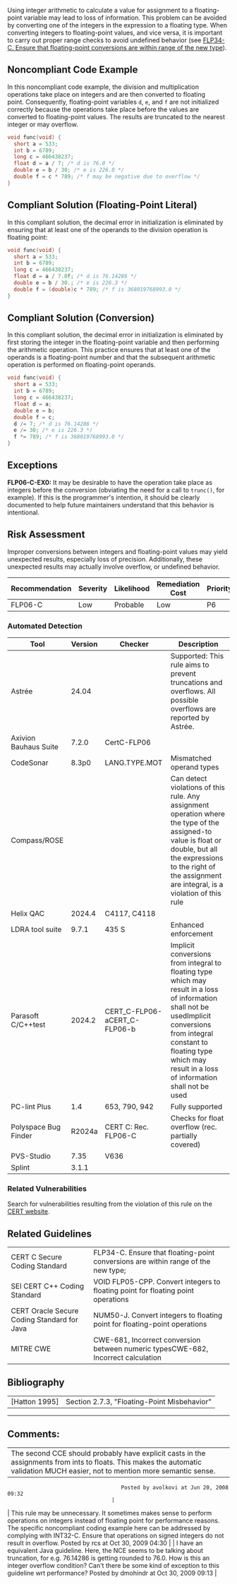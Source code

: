 Using integer arithmetic to calculate a value for assignment to a floating-point variable may lead to loss of information. This problem can be avoided by converting one of the integers in the expression to a floating type.
When converting integers to floating-point values, and vice versa, it is important to carry out proper range checks to avoid undefined behavior (see [FLP34-C. Ensure that floating-point conversions are within range of the new type](FLP34-C_%20Ensure%20that%20floating-point%20conversions%20are%20within%20range%20of%20the%20new%20type)).
## Noncompliant Code Example
In this noncompliant code example, the division and multiplication operations take place on integers and are then converted to floating point. Consequently, floating-point variables `d`, `e`, and `f` are not initialized correctly because the operations take place before the values are converted to floating-point values. The results are truncated to the nearest integer or may overflow.
``` c
void func(void) {
  short a = 533;
  int b = 6789;
  long c = 466438237;
  float d = a / 7; /* d is 76.0 */
  double e = b / 30; /* e is 226.0 */
  double f = c * 789; /* f may be negative due to overflow */
}
```
## Compliant Solution (Floating-Point Literal)
In this compliant solution, the decimal error in initialization is eliminated by ensuring that at least one of the operands to the division operation is floating point:
``` c
void func(void) {
  short a = 533;
  int b = 6789;
  long c = 466438237;
  float d = a / 7.0f; /* d is 76.14286 */
  double e = b / 30.; /* e is 226.3 */
  double f = (double)c * 789; /* f is 368019768993.0 */
}
```
## Compliant Solution (Conversion)
In this compliant solution, the decimal error in initialization is eliminated by first storing the integer in the floating-point variable and then performing the arithmetic operation. This practice ensures that at least one of the operands is a floating-point number and that the subsequent arithmetic operation is performed on floating-point operands.
``` c
void func(void) {
  short a = 533;
  int b = 6789;
  long c = 466438237;
  float d = a;
  double e = b;
  double f = c;
  d /= 7; /* d is 76.14286 */
  e /= 30; /* e is 226.3 */
  f *= 789; /* f is 368019768993.0 */
}
```
## Exceptions
**FLP06-C-EX0:** It may be desirable to have the operation take place as integers before the conversion (obviating the need for a call to `trunc()`, for example). If this is the programmer's intention, it should be clearly documented to help future maintainers understand that this behavior is intentional.
## Risk Assessment
Improper conversions between integers and floating-point values may yield unexpected results, especially loss of precision. Additionally, these unexpected results may actually involve overflow, or undefined behavior.

| Recommendation | Severity | Likelihood | Remediation Cost | Priority | Level |
| ----|----|----|----|----|----|
| FLP06-C | Low | Probable | Low | P6 | L2 |

### Automated Detection

| Tool | Version | Checker | Description |
| ----|----|----|----|
| Astrée | 24.04 |  | Supported: This rule aims to prevent truncations and overflows. All possible overflows are reported by Astrée. |
| Axivion Bauhaus Suite | 7.2.0 | CertC-FLP06 |  |
| CodeSonar | 8.3p0 | LANG.TYPE.MOT | Mismatched operand types |
| Compass/ROSE |  |  | Can detect violations of this rule. Any assignment operation where the type of the assigned-to value is float or double, but all the expressions to the right of the assignment are integral, is a violation of this rule |
| Helix QAC | 2024.4 | C4117, C4118 |  |
| LDRA tool suite | 9.7.1 | 435 S | Enhanced enforcement |
| Parasoft C/C++test | 2024.2 | CERT_C-FLP06-aCERT_C-FLP06-b | Implicit conversions from integral to floating type which may result in a loss of information shall not be usedImplicit conversions from integral constant to floating type which may result in a loss of information shall not be used |
| PC-lint Plus | 1.4 | 653, 790, 942 | Fully supported |
| Polyspace Bug Finder | R2024a | CERT C: Rec. FLP06-C | Checks for float overflow (rec. partially covered) |
| PVS-Studio | 7.35 | V636 |  |
| Splint | 3.1.1 |  |  |

### Related Vulnerabilities
Search for vulnerabilities resulting from the violation of this rule on the [CERT website](https://www.kb.cert.org/vulnotes/bymetric?searchview&query=FIELD+KEYWORDS+contains+FLP06-C).
## Related Guidelines

|  |  |
| ----|----|
| CERT C Secure Coding Standard | FLP34-C. Ensure that floating-point conversions are within range of the new type; |
| SEI CERT C++ Coding Standard | VOID FLP05-CPP. Convert integers to floating point for floating point operations |
| CERT Oracle Secure Coding Standard for Java | NUM50-J. Convert integers to floating point for floating-point operations |
| MITRE CWE | CWE-681, Incorrect conversion between numeric typesCWE-682, Incorrect calculation |

## Bibliography

|  |  |
| ----|----|
| [Hatton 1995] | Section 2.7.3, "Floating-Point Misbehavior" |

------------------------------------------------------------------------
[](https://wiki.sei.cmu.edu/confluence/pages/viewpage.action?pageId=87152252) [](../c/Rec_%2005_%20Floating%20Point%20_FLP_) [](https://wiki.sei.cmu.edu/confluence/pages/viewpage.action?pageId=87152302)
## Comments:

|  |
| ----|
| The second CCE should probably have explicit casts in the assignments from ints to floats.  This makes the automatic validation MUCH easier, not to mention more semantic sense.
                                        Posted by avolkovi at Jun 20, 2008 09:32
                                     |
| This rule may be unnecessary.  It sometimes makes sense to perform operations on integers instead of floating point for performance reasons.  The specific noncompliant coding example here can be addressed by complying with INT32-C. Ensure that operations on signed integers do not result in overflow.
                                        Posted by rcs at Oct 30, 2009 04:30
                                     |
| I have an equivalent Java guideline. Here, the NCE seems to be talking about truncation, for e.g. 76.14286 is getting rounded to 76.0. How is this an integer overflow condition? Can't there be some kind of exception to this guideline wrt performance?
                                        Posted by dmohindr at Oct 30, 2009 09:13
                                     |


